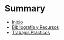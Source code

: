 # Summary

- [Inicio](./inicio.md)
- [Bibliografía y Recursos](./recursos.md)
- [Trabajos Prácticos](./trabajos_practicos.md)
